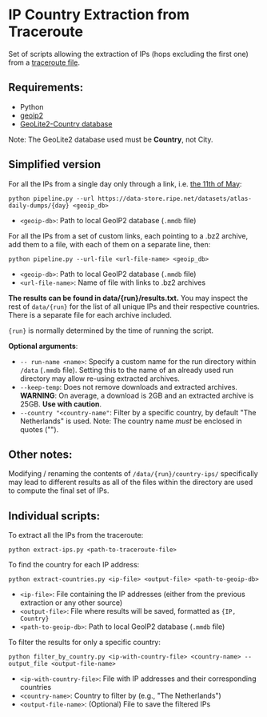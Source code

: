 # IP Country Extraction from Traceroute

Set of scripts allowing the extraction of IPs (hops excluding the first one) from a [traceroute file](https://data-store.ripe.net/datasets/atlas-daily-dumps/).

## Requirements:
  - Python
  - [geoip2](https://pypi.org/project/geoip2/)
  - [GeoLite2-Country database](https://dev.maxmind.com/geoip/docs/databases/city-and-country/)

Note: The GeoLite2 database used must be **Country**, not City.

## Simplified version

For all the IPs from a single day only through a link, i.e. [the 11th of May](https://data-store.ripe.net/datasets/atlas-daily-dumps/2025-05-11/):

```
python pipeline.py --url https://data-store.ripe.net/datasets/atlas-daily-dumps/{day} <geoip_db>
```
- `<geoip-db>`: Path to local GeoIP2 database (`.mmdb` file)

For all the IPs from a set of custom links, each pointing to a .bz2 archive, add them to a file, with each of them on a separate line, then:

```
python pipeline.py --url-file <url-file-name> <geoip_db>
```
- `<geoip-db>`: Path to local GeoIP2 database (`.mmdb` file)
- `<url-file-name>`: Name of file with links to .bz2 archives

**The results can be found in data/{run}/results.txt.** You may inspect the rest of `data/{run}` for the list of all unique IPs and their respective countries. There is a separate file for each archive included. 

`{run}` is normally determined by the time of running the script. 

**Optional arguments**:
- `-- run-name <name>`: Specify a custom name for the run directory within `/data` (`.mmdb` file). Setting this to the name of an already used run directory may allow re-using extracted archives.
- `--keep-temp`: Does not remove downloads and extracted archives. **WARNING**: On average, a download is 2GB and an extracted archive is 25GB. **Use with caution**.
- `--country "<country-name"`: Filter by a specific country, by default "The Netherlands" is used. Note: The country name *must* be enclosed in quotes ("").

## Other notes:

Modifying / renaming the contents of `/data/{run}/country-ips/` specifically may lead to different results as all of the files within the directory are used to compute the final set of IPs.

## Individual scripts:

To extract all the IPs from the traceroute:

```
python extract-ips.py <path-to-traceroute-file>
```

To find the country for each IP address:

```
python extract-countries.py <ip-file> <output-file> <path-to-geoip-db>
```
- `<ip-file>`: File containing the IP addresses (either from the previous extraction or any other source)
- `<output-file>`: File where results will be saved, formatted as `{IP, Country}`
- `<path-to-geoip-db>`: Path to local GeoIP2 database (`.mmdb` file)


To filter the results for only a specific country:

```
python filter_by_country.py <ip-with-country-file> <country-name> --output_file <output-file-name>
```

- `<ip-with-country-file>`: File with IP addresses and their corresponding countries
- `<country-name>`: Country to filter by (e.g., "The Netherlands")
- `<output-file-name>`: (Optional) File to save the filtered IPs
